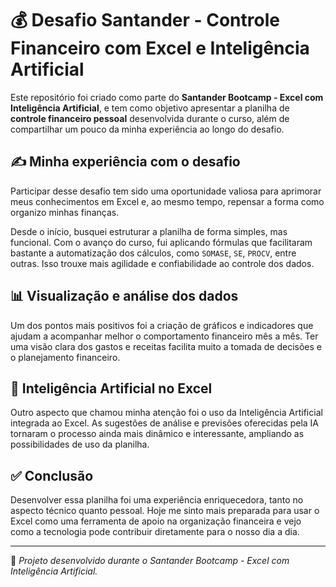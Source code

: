 # 💰 Desafio Santander - Controle Financeiro com Excel e Inteligência Artificial

Este repositório foi criado como parte do **Santander Bootcamp - Excel com Inteligência Artificial**, e tem como objetivo apresentar a planilha de **controle financeiro pessoal** desenvolvida durante o curso, além de compartilhar um pouco da minha experiência ao longo do desafio.

## ✍️ Minha experiência com o desafio

Participar desse desafio tem sido uma oportunidade valiosa para aprimorar meus conhecimentos em Excel e, ao mesmo tempo, repensar a forma como organizo minhas finanças.

Desde o início, busquei estruturar a planilha de forma simples, mas funcional. Com o avanço do curso, fui aplicando fórmulas que facilitaram bastante a automatização dos cálculos, como `SOMASE`, `SE`, `PROCV`, entre outras. Isso trouxe mais agilidade e confiabilidade ao controle dos dados.

## 📊 Visualização e análise dos dados

Um dos pontos mais positivos foi a criação de gráficos e indicadores que ajudam a acompanhar melhor o comportamento financeiro mês a mês. Ter uma visão clara dos gastos e receitas facilita muito a tomada de decisões e o planejamento financeiro.

## 🤖 Inteligência Artificial no Excel

Outro aspecto que chamou minha atenção foi o uso da Inteligência Artificial integrada ao Excel. As sugestões de análise e previsões oferecidas pela IA tornaram o processo ainda mais dinâmico e interessante, ampliando as possibilidades de uso da planilha.

## ✅ Conclusão

Desenvolver essa planilha foi uma experiência enriquecedora, tanto no aspecto técnico quanto pessoal. Hoje me sinto mais preparada para usar o Excel como uma ferramenta de apoio na organização financeira e vejo como a tecnologia pode contribuir diretamente para o nosso dia a dia.

---

📌 *Projeto desenvolvido durante o Santander Bootcamp - Excel com Inteligência Artificial.*
